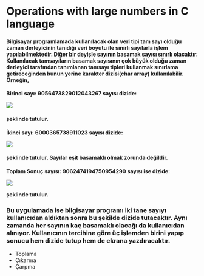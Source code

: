# Operations with large numbers in C language

#### Bilgisayar programlamada kullanılacak olan veri tipi tam sayı olduğu zaman derleyicinin tanıdığı veri boyutu ile sınırlı sayılarla işlem yapılabilmektedir. Diğer bir deyişle sayının basamak sayısı sınırlı olacaktır. Kullanılacak tamsayıların basamak sayısının çok büyük olduğu zaman derleyici tarafından tanımlanan tamsayı tipleri kullanmak sınırlama getireceğinden bunun yerine karakter dizisi(char array) kullanılabilir. Örneğin,

**Birinci sayı: 9056473829012043267 sayısı dizide:**

![](https://i.imgur.com/tMM7tLD.png)

#### şeklinde tutulur.

**İkinci sayı: 6000365738911023 sayısı dizide:**

![](https://i.imgur.com/RC57Fp8.png)

#### şeklinde tutulur. Sayılar eşit basamaklı olmak zorunda değildir.

**Toplam Sonuç sayısı: 9062474194750954290 sayısı ise dizide:**

![](https://i.imgur.com/e4cYobs.png)

**şeklinde tutulur.**

### Bu uygulamada ise bilgisayar programı iki tane sayıyı kullanıcıdan aldıktan sonra bu şekilde dizide tutacaktır. Aynı zamanda her sayının kaç basamaklı olacağı da kullanıcıdan alınıyor. Kullanıcının tercihine göre üç işlemden birini yapıp sonucu hem dizide tutup hem de ekrana yazdıracaktır.

-  Toplama
-  Çıkarma
-  Çarpma
